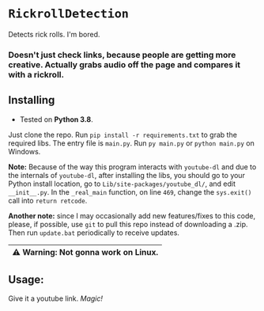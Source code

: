 # `RickrollDetection`
Detects rick rolls. I'm bored.


### Doesn't just check links, because people are getting more creative. Actually grabs audio off the page and compares it with a rickroll.

## Installing
- Tested on **Python 3.8**.

Just clone the repo. Run `pip install -r requirements.txt` to grab the required libs. The entry file is `main.py`. Run `py main.py` or `python main.py` on Windows.

**Note:** Because of the way this program interacts with `youtube-dl` and due to the internals of `youtube-dl`, after installing the libs, you should go to your Python install location, go to `Lib/site-packages/youtube_dl/`, and edit `__init__.py`. In the `_real_main` function, on line `469`, change the `sys.exit()` call into `return retcode`.

**Another note:** since I may occasionally add new features/fixes to this code, please, if possible, use `git` to pull this repo instead of downloading a .zip. Then run `update.bat` periodically to receive updates.

| :warning: Warning: Not gonna work on Linux. |
|---|

## Usage:
Give it a youtube link. *Magic!*

